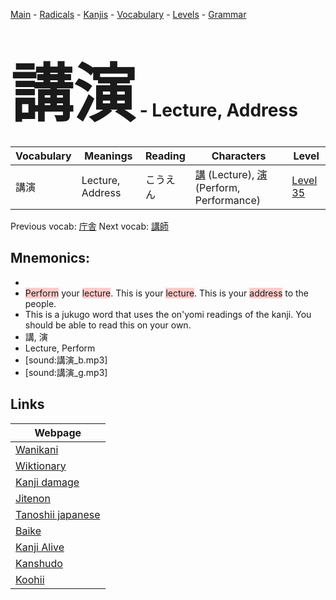 <style> bigfont {font-size: 100px}</style>
[Main](../README.md) -
[Radicals](../radicals.md) -
[Kanjis](../kanjis.md) -
[Vocabulary](../vocabulary.md) -
[Levels](../levels.md) -
[Grammar](../grammar.md)
# <bigfont> 講演</bigfont> - Lecture, Address 

| Vocabulary | Meanings | Reading | Characters | Level |
| --- | --- | --- | --- | --- |
| 講演 | Lecture, Address | こうえん |  [講](../kanjis/講.md) (Lecture), [演](../kanjis/演.md) (Perform, Performance) | [Level 35](../levels/wk_level35.md) |

Previous vocab: [庁舎](庁舎.md) Next vocab: [講師](講師.md) 

## Mnemonics:

* 
* <span style="background-color:#ffcccb"> Perform</span> your <span style="background-color:#ffcccb"> lecture</span>. This is your <span style="background-color:#ffcccb"> lecture</span>. This is your <span style="background-color:#ffcccb"> address</span> to the people.
* This is a jukugo word that uses the on'yomi readings of the kanji. You should be able to read this on your own.
* 講, 演
* Lecture, Perform
* [sound:講演_b.mp3]
* [sound:講演_g.mp3]


## Links 

| Webpage |
| --- |
| [Wanikani          ](https://www.wanikani.com/kanji/講演) |
| [Wiktionary        ](https://en.wiktionary.org/wiki/講演) |
| [Kanji damage      ](http://www.kanjidamage.com/kanji/search?utf8=✓&q=講演) |
| [Jitenon           ](https://jitenon.com/kanji/講演) |
| [Tanoshii japanese ](https://www.tanoshiijapanese.com/dictionary/kanji.cfm?k=講演) |
| [Baike             ](https://baike.baidu.com/item/講演) |
| [Kanji Alive       ](https://app.kanjialive.com/講演) |
| [Kanshudo          ](https://www.kanshudo.com/searchmn?q=講演) |
| [Koohii            ](https://kanji.koohii.com/study/kanji/講演) |
